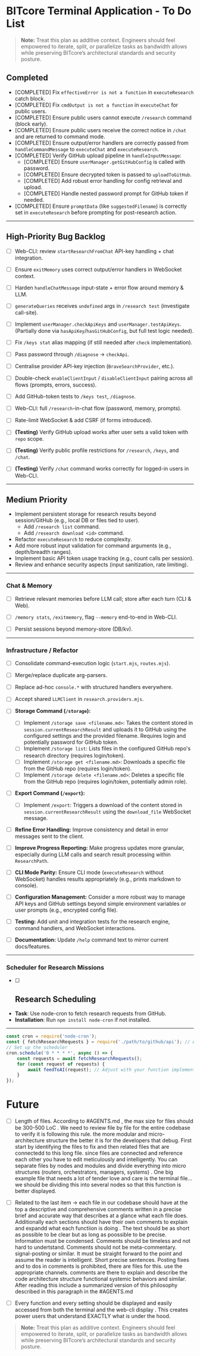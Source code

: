 # BITcore Terminal Application - To Do List

> **Note:** Treat this plan as additive context. Engineers should feel empowered to iterate, split, or parallelize tasks as bandwidth allows while preserving BITcore’s architectural standards and security posture.


## Completed

*   [COMPLETED] Fix `effectiveError is not a function` in `executeResearch` catch block.
*   [COMPLETED] Fix `cmdOutput is not a function` in `executeChat` for public users.
*   [COMPLETED] Ensure public users cannot execute `/research` command (block early).
*   [COMPLETED] Ensure public users receive the correct notice in `/chat` and are returned to command mode.
*   [COMPLETED] Ensure output/error handlers are correctly passed from `handleCommandMessage` to `executeChat` and `executeResearch`.
*   [COMPLETED] Verify GitHub upload pipeline in `handleInputMessage`:
    *   [COMPLETED] Ensure `userManager.getGitHubConfig` is called with password.
    *   [COMPLETED] Ensure decrypted token is passed to `uploadToGitHub`.
    *   [COMPLETED] Add robust error handling for config retrieval and upload.
    *   [COMPLETED] Handle nested password prompt for GitHub token if needed.
*   [COMPLETED] Ensure `promptData` (like `suggestedFilename`) is correctly set in `executeResearch` before prompting for post-research action.

---


## High-Priority Bug Backlog

- [ ] Web-CLI: review `startResearchFromChat` API-key handling + chat integration.
- [ ] Ensure `exitMemory` uses correct output/error handlers in WebSocket context.
- [ ] Harden `handleChatMessage` input-state + error flow around memory & LLM.
- [ ] `generateQueries` receives `undefined` args in `/research test` (investigate call-site).
- [ ] Implement `userManager.checkApiKeys` and `userManager.testApiKeys`. (Partially done via `hasApiKey`/`hasGitHubConfig`, but full test logic needed).
- [ ] Fix `/keys stat` alias mapping (if still needed after `check` implementation).
- [ ] Pass password through `/diagnose` → `checkApi`.
- [ ] Centralise provider API-key injection (`BraveSearchProvider`, etc.).
- [ ] Double-check `enableClientInput` / `disableClientInput` pairing across all flows (prompts, errors, success).
- [ ] Add GitHub-token tests to `/keys test`, `/diagnose`.
- [ ] Web-CLI: full `/research`-in-chat flow (password, memory, prompts).
- [ ] Rate-limit WebSocket & add CSRF (if forms introduced).
- [ ] **(Testing)** Verify GitHub upload works after user sets a valid token with `repo` scope.
- [ ] **(Testing)** Verify public profile restrictions for `/research`, `/keys`, and `/chat`.
- [ ] **(Testing)** Verify `/chat` command works correctly for logged-in users in Web-CLI.


---

## Medium Priority

*   Implement persistent storage for research results beyond session/GitHub (e.g., local DB or files tied to user).
    *   Add `/research list` command.
    *   Add `/research download <id>` command.
*   Refactor `executeResearch` to reduce complexity.
*   Add more robust input validation for command arguments (e.g., depth/breadth ranges).
*   Implement basic API token usage tracking (e.g., count calls per session).
*   Review and enhance security aspects (input sanitization, rate limiting).

---


### Chat & Memory
- [ ] Retrieve relevant memories before LLM call; store after each turn (CLI & Web).
- [ ] `/memory stats`, `/exitmemory`, flag `--memory` end-to-end in Web-CLI.
- [ ] Persist sessions beyond memory-store (DB/kv).


---


### Infrastructure / Refactor

- [ ] Consolidate command-execution logic (`start.mjs`, `routes.mjs`).
- [ ] Merge/replace duplicate arg-parsers.
- [ ] Replace ad-hoc `console.*` with structured handlers everywhere.
- [ ] Accept shared `LLMClient` in `research.providers.mjs`.


- [ ] **Storage Command (`/storage`):**
    - [ ] Implement `/storage save <filename.md>`: Takes the content stored in `session.currentResearchResult` and uploads it to GitHub using the configured settings and the provided filename. Requires login and potentially password for GitHub token.
    - [ ] Implement `/storage list`: Lists files in the configured GitHub repo's research directory (requires login/token).
    - [ ] Implement `/storage get <filename.md>`: Downloads a specific file from the GitHub repo (requires login/token).
    - [ ] Implement `/storage delete <filename.md>`: Deletes a specific file from the GitHub repo (requires login/token, potentially admin role).
- [ ] **Export Command (`/export`):**
    - [ ] Implement `/export`: Triggers a download of the content stored in `session.currentResearchResult` using the `download_file` WebSocket message.
- [ ] **Refine Error Handling:** Improve consistency and detail in error messages sent to the client.
- [ ] **Improve Progress Reporting:** Make progress updates more granular, especially during LLM calls and search result processing within `ResearchPath`.
- [ ] **CLI Mode Parity:** Ensure CLI mode (`executeResearch` without WebSocket) handles results appropriately (e.g., prints markdown to console).
- [ ] **Configuration Management:** Consider a more robust way to manage API keys and GitHub settings beyond simple environment variables or user prompts (e.g., encrypted config file).
- [ ] **Testing:** Add unit and integration tests for the research engine, command handlers, and WebSocket interactions.
- [ ] **Documentation:** Update `/help` command text to mirror current docs/features.


---


###  Scheduler for Research Missions

-[ ] ##  Research Scheduling
- **Task**: Use node-cron to fetch research requests from GitHub.
- **Installation**: Run `npm install node-cron` if not installed.

---

```javascript
const cron = require('node-cron');
const { fetchResearchRequests } = require('./path/to/github/api'); // Adjust path accordingly
// Set up the scheduler
cron.schedule('0 * * * *', async () => {
    const requests = await fetchResearchRequests();
    for (const request of requests) {
        await feedToAI(request); // Adjust with your function implementation
    }
});
```

# Future

- [ ] Length of files. According to #AGENTS.md , the max size for files should be 300-500 LoC . We need to review file by file for the entire codebase to verify it is following this rule. the more modular and micro-architecture structure the better it is for the developers that debug. First start by identifying the files to fix and then related files that are connectedd to this long file. since files are connected and reference each other you have to edit meticulously and intelligently. You can separate files by nodes and modules and divide everything into micro structures (routers, orchestrators, managers, systems) . One big example file that needs a lot of tender love and care is the terminal file... we should be dividing this into several nodes so that this function is better displayed. 

- [ ] Related to the last item -> each file in our codebase should have at the top a descriptive and comprehensive comments written in a precise brief and accurate way that describes at a glance what each file does. Additionally each sections should have their own comments to explain and expandd what each functiion is doing . The text should be as short as possible to be clear but as long as poossible to be precise. Information must be condensed. Comments should be timeless and not hard to undertstand. Comments should not be meta-commentary. signal-posting or similar. It must be straight forward to the point and assume the reader is intelligent. Short precise sentences. Posting fixes and to dos in comments is prohibited, there are files for this. use the appropriate channels. comments are there to explain and describe the code architecture structure functional systemic behaviors and similar. After reading this include a summarized version of this philosophy described in this paragraph in the #AGENTS.md 

- [ ] Every function and every setting should be displayed and easily accessed from both the terminal and the web-cli display . This creates power users that understand EXACTLY what is under the hood. 

> **Note:** Treat this plan as additive context. Engineers should feel empowered to iterate, split, or parallelize tasks as bandwidth allows while preserving BITcore’s architectural standards and security posture.
